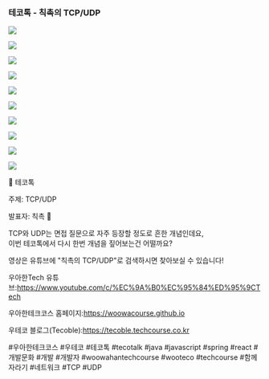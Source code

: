 ### 테코톡 - 칙촉의 TCP/UDP

![](001.png)

![](002.png)

![](003.png)

![](004.png)

![](005.png)

![](006.png)

![](007.png)

![](008.png)

![](009.png)

![](010.png)

📮 테코톡

주제: TCP/UDP

발표자: 칙촉 🍪

TCP와 UDP는 면접 질문으로 자주 등장할 정도로 흔한 개념인데요,  
이번 테코톡에서 다시 한번 개념을 짚어보는건 어떨까요?  

영상은 유튜브에 "칙촉의 TCP/UDP"로 검색하시면 찾아보실 수 있습니다!

우아한Tech 유튜브:https://www.youtube.com/c/%EC%9A%B0%EC%95%84%ED%95%9CTech

우아한테크코스 홈페이지:https://woowacourse.github.io

우테코 블로그(Tecoble):https://tecoble.techcourse.co.kr

#우아한테크코스 #우테코 #테코톡 #tecotalk #java #javascript #spring #react #개발문화 #개발 #개발자 #woowahantechcourse #wooteco #techcourse #함께자라기 #네트워크 #TCP #UDP
